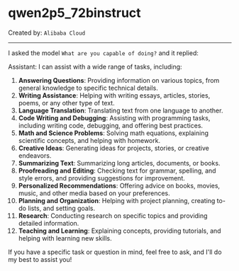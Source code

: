 # qwen2p5_72binstruct

Created by: `Alibaba Cloud`

---
I asked the model `What are you capable of doing?` and it replied:

Assistant: I can assist with a wide range of tasks, including:

1. **Answering Questions**: Providing information on various topics, from general knowledge to specific technical details.
2. **Writing Assistance**: Helping with writing essays, articles, stories, poems, or any other type of text.
3. **Language Translation**: Translating text from one language to another.
4. **Code Writing and Debugging**: Assisting with programming tasks, including writing code, debugging, and offering best practices.
5. **Math and Science Problems**: Solving math equations, explaining scientific concepts, and helping with homework.
6. **Creative Ideas**: Generating ideas for projects, stories, or creative endeavors.
7. **Summarizing Text**: Summarizing long articles, documents, or books.
8. **Proofreading and Editing**: Checking text for grammar, spelling, and style errors, and providing suggestions for improvement.
9. **Personalized Recommendations**: Offering advice on books, movies, music, and other media based on your preferences.
10. **Planning and Organization**: Helping with project planning, creating to-do lists, and setting goals.
11. **Research**: Conducting research on specific topics and providing detailed information.
12. **Teaching and Learning**: Explaining concepts, providing tutorials, and helping with learning new skills.

If you have a specific task or question in mind, feel free to ask, and I'll do my best to assist you!